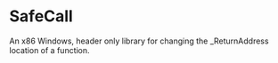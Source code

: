 # SafeCall
An x86 Windows, header only library for changing the _ReturnAddress location of a function.
